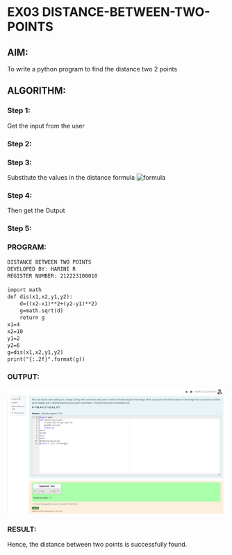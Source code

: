 # EX03 DISTANCE-BETWEEN-TWO-POINTS

## AIM:
To write a python program to find the distance two 2 points
## ALGORITHM:
### Step 1: 
Get the input from the user

### Step 2: 
### Step 3: 
Substitute the values in the distance formula  ![formula](/formula.JPG)

### Step 4: 
Then get the Output

### Step 5: 
### PROGRAM:


`````
DISTANCE BETWEEN TWO POINTS
DEVELOPED BY: HARINI R
REGISTER NUMBER: 212223100010

import math
def dis(x1,x2,y1,y2):
    d=((x2-x1)**2+(y2-y1)**2) 
    g=math.sqrt(d)
    return g
x1=4
x2=10
y1=2
y2=6
g=dis(x1,x2,y1,y2)
print("{:.2f}".format(g))
`````

### OUTPUT:
![alt text](distance.png)
### RESULT:
Hence, the distance between two points is successfully found.